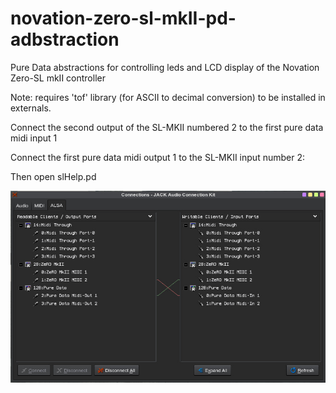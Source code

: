 # novation-zero-sl-mkII-pd-adbstraction

Pure Data abstractions for controlling leds and LCD display of the Novation Zero-SL mkII controller

Note: requires 'tof' library (for ASCII to decimal conversion) to be installed in externals.

Connect the second output of the SL-MKII numbered 2 to the first pure data midi input 1

Connect the first pure data midi output 1 to the SL-MKII input number 2:

Then open slHelp.pd

![](midi-connections.jpg)
